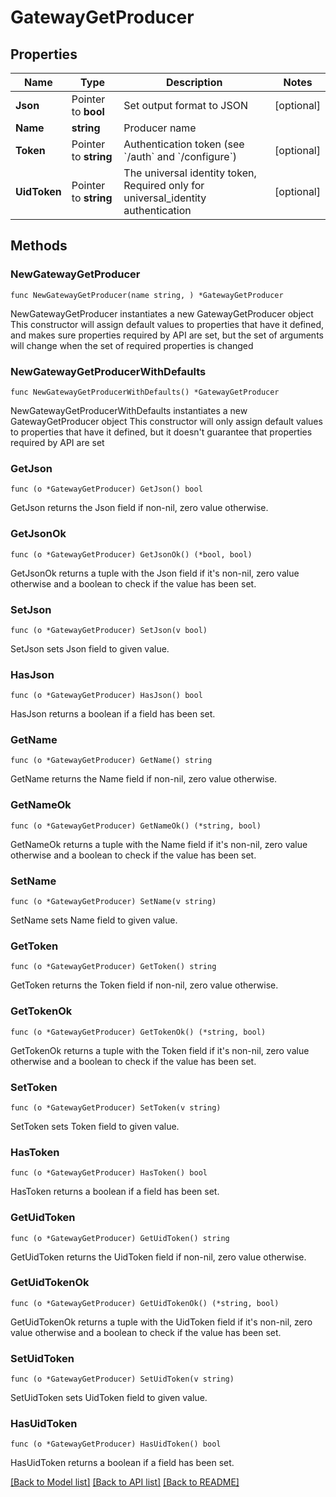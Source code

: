 # GatewayGetProducer

## Properties

Name | Type | Description | Notes
------------ | ------------- | ------------- | -------------
**Json** | Pointer to **bool** | Set output format to JSON | [optional] 
**Name** | **string** | Producer name | 
**Token** | Pointer to **string** | Authentication token (see &#x60;/auth&#x60; and &#x60;/configure&#x60;) | [optional] 
**UidToken** | Pointer to **string** | The universal identity token, Required only for universal_identity authentication | [optional] 

## Methods

### NewGatewayGetProducer

`func NewGatewayGetProducer(name string, ) *GatewayGetProducer`

NewGatewayGetProducer instantiates a new GatewayGetProducer object
This constructor will assign default values to properties that have it defined,
and makes sure properties required by API are set, but the set of arguments
will change when the set of required properties is changed

### NewGatewayGetProducerWithDefaults

`func NewGatewayGetProducerWithDefaults() *GatewayGetProducer`

NewGatewayGetProducerWithDefaults instantiates a new GatewayGetProducer object
This constructor will only assign default values to properties that have it defined,
but it doesn't guarantee that properties required by API are set

### GetJson

`func (o *GatewayGetProducer) GetJson() bool`

GetJson returns the Json field if non-nil, zero value otherwise.

### GetJsonOk

`func (o *GatewayGetProducer) GetJsonOk() (*bool, bool)`

GetJsonOk returns a tuple with the Json field if it's non-nil, zero value otherwise
and a boolean to check if the value has been set.

### SetJson

`func (o *GatewayGetProducer) SetJson(v bool)`

SetJson sets Json field to given value.

### HasJson

`func (o *GatewayGetProducer) HasJson() bool`

HasJson returns a boolean if a field has been set.

### GetName

`func (o *GatewayGetProducer) GetName() string`

GetName returns the Name field if non-nil, zero value otherwise.

### GetNameOk

`func (o *GatewayGetProducer) GetNameOk() (*string, bool)`

GetNameOk returns a tuple with the Name field if it's non-nil, zero value otherwise
and a boolean to check if the value has been set.

### SetName

`func (o *GatewayGetProducer) SetName(v string)`

SetName sets Name field to given value.


### GetToken

`func (o *GatewayGetProducer) GetToken() string`

GetToken returns the Token field if non-nil, zero value otherwise.

### GetTokenOk

`func (o *GatewayGetProducer) GetTokenOk() (*string, bool)`

GetTokenOk returns a tuple with the Token field if it's non-nil, zero value otherwise
and a boolean to check if the value has been set.

### SetToken

`func (o *GatewayGetProducer) SetToken(v string)`

SetToken sets Token field to given value.

### HasToken

`func (o *GatewayGetProducer) HasToken() bool`

HasToken returns a boolean if a field has been set.

### GetUidToken

`func (o *GatewayGetProducer) GetUidToken() string`

GetUidToken returns the UidToken field if non-nil, zero value otherwise.

### GetUidTokenOk

`func (o *GatewayGetProducer) GetUidTokenOk() (*string, bool)`

GetUidTokenOk returns a tuple with the UidToken field if it's non-nil, zero value otherwise
and a boolean to check if the value has been set.

### SetUidToken

`func (o *GatewayGetProducer) SetUidToken(v string)`

SetUidToken sets UidToken field to given value.

### HasUidToken

`func (o *GatewayGetProducer) HasUidToken() bool`

HasUidToken returns a boolean if a field has been set.


[[Back to Model list]](../README.md#documentation-for-models) [[Back to API list]](../README.md#documentation-for-api-endpoints) [[Back to README]](../README.md)


